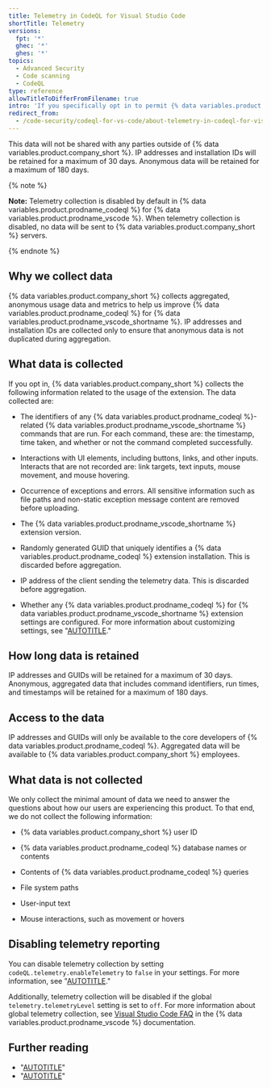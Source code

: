 ```yaml
---
title: Telemetry in CodeQL for Visual Studio Code
shortTitle: Telemetry
versions:
  fpt: '*'
  ghec: '*'
  ghes: '*'
topics:
  - Advanced Security
  - Code scanning
  - CodeQL
type: reference
allowTitleToDifferFromFilename: true
intro: 'If you specifically opt in to permit {% data variables.product.company_short %} to do so, {% data variables.product.company_short %} will collect usage data and metrics for the purposes of helping the core developers to improve the {% data variables.product.prodname_codeql %} extension for {% data variables.product.prodname_vscode_shortname %}.'
redirect_from:
  - /code-security/codeql-for-vs-code/about-telemetry-in-codeql-for-visual-studio-code
---
```


This data will not be shared with any parties outside of {% data variables.product.company_short %}. IP addresses and installation IDs will be retained for a maximum of 30 days. Anonymous data will be retained for a maximum of 180 days.

{% note %}

**Note:** Telemetry collection is disabled by default in {% data variables.product.prodname_codeql %} for {% data variables.product.prodname_vscode %}. When telemetry collection is disabled, no data will be sent to {% data variables.product.company_short %} servers.

{% endnote %}

## Why we collect data

{% data variables.product.company_short %} collects aggregated, anonymous usage data and metrics to help us improve {% data variables.product.prodname_codeql %} for {% data variables.product.prodname_vscode_shortname %}. IP addresses and installation IDs are collected only to ensure that anonymous data is not duplicated during aggregation.

## What data is collected

If you opt in, {% data variables.product.company_short %} collects the following information related to the usage of the extension. The data collected are:

* The identifiers of any {% data variables.product.prodname_codeql %}-related {% data variables.product.prodname_vscode_shortname %} commands that are run. For each command, these are: the timestamp, time taken, and whether or not the command completed successfully.

* Interactions with UI elements, including buttons, links, and other inputs. Interacts that are not recorded are: link targets, text inputs, mouse movement, and mouse hovering.

* Occurrence of exceptions and errors. All sensitive information such as file paths and non-static exception message content are removed before uploading.

* The {% data variables.product.prodname_vscode_shortname %} extension version.

* Randomly generated GUID that uniquely identifies a {% data variables.product.prodname_codeql %} extension installation. This is discarded before aggregation.

* IP address of the client sending the telemetry data. This is discarded before aggregation.

* Whether any {% data variables.product.prodname_codeql %} for {% data variables.product.prodname_vscode_shortname %}  extension settings are configured. For more information about customizing settings, see "[AUTOTITLE](/code-security/codeql-for-vs-code/using-the-advanced-functionality-of-the-codeql-for-vs-code-extension/customizing-settings)."

## How long data is retained

IP addresses and GUIDs will be retained for a maximum of 30 days. Anonymous, aggregated data that includes command identifiers, run times, and timestamps will be retained for a maximum of 180 days.

## Access to the data

IP addresses and GUIDs will only be available to the core developers of {% data variables.product.prodname_codeql %}. Aggregated data will be available to {% data variables.product.company_short %} employees.

## What data is not collected

We only collect the minimal amount of data we need to answer the questions about how our users are experiencing this product. To that end, we do not collect the following information:

* {% data variables.product.company_short %} user ID

* {% data variables.product.prodname_codeql %} database names or contents

* Contents of {% data variables.product.prodname_codeql %} queries

* File system paths

* User-input text

* Mouse interactions, such as movement or hovers

## Disabling telemetry reporting

You can disable telemetry collection by setting `codeQL.telemetry.enableTelemetry` to `false` in your settings. For more information, see "[AUTOTITLE](/code-security/codeql-for-vs-code/using-the-advanced-functionality-of-the-codeql-for-vs-code-extension/customizing-settings)."

Additionally, telemetry collection will be disabled if the global `telemetry.telemetryLevel` setting is set to `off`. For more information about global telemetry collection, see [Visual Studio Code FAQ](https://code.visualstudio.com/docs/supporting/faq#_how-to-disable-telemetry-reporting) in the {% data variables.product.prodname_vscode %} documentation.

## Further reading

* "[AUTOTITLE](/free-pro-team@latest/site-policy/privacy-policies/github-general-privacy-statement)"
* "[AUTOTITLE](/free-pro-team@latest/site-policy/github-terms/github-terms-of-service)"
